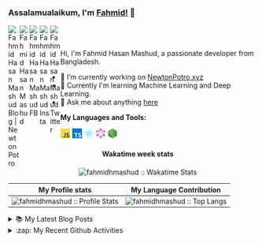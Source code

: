 ### Assalamualaikum, I'm [Fahmid!](https://fahmidhmashud.github.io) 👋

<a href="https://www.newtonpotro.xyz/">
  <img align="left" alt="Fahmid Hasan Mashud Blog | NewtonPotro" width="23px" src="https://raw.githubusercontent.com/fahmidhmashud/fahmidhmashud/master/icons/article.svg" />
</a>
<a href="https://fahmidhmashud.github.io/">
  <img align="left" alt="Fahmid Hasan Mashud" width="20px" src="https://raw.githubusercontent.com/fahmidhmashud/fahmidhmashud/master/icons/world-wide-web.svg" />
</a>
<a href="https://fb.me/fahmidhmashud">
  <img align="left" alt="Fahmid Hasan Mashud FB" width="21px" src="https://raw.githubusercontent.com/fahmidhmashud/fahmidhmashud/master/icons/facebook-circular-logo.svg" />
</a>
<a href="https://www.instagram.com/fahmidhmashud/">
  <img align="left" alt="Fahmid Hasan Mashud Insta" width="21px" src="https://raw.githubusercontent.com/fahmidhmashud/fahmidhmashud/master/icons/instagram.svg" />
</a>
<a href="https://twitter.com/fahmidhmashud">
  <img align="left" alt="Fahmid Hasan Mashud Twitter" width="21px" src="https://raw.githubusercontent.com/fahmidhmashud/fahmidhmashud/master/icons/twitter.svg" />
</a>

<br />
<br />

Hi, I'm Fahmid Hasan Mashud, a passionate developer from Bangladesh.

- 🔭 I’m currently working on [NewtonPotro.xyz](https://www.newtonpotro.xyz/)
- 🌱 Currently I'm learning
Machine Learning and Deep Learning.
- 💬 Ask me about anything [here](https://fb.me/fahmidhmashud)

**My Languages and Tools:**  

<code><img height="20" src="https://raw.githubusercontent.com/github/explore/80688e429a7d4ef2fca1e82350fe8e3517d3494d/topics/javascript/javascript.png"></code>
<code><img height="20" src="https://raw.githubusercontent.com/github/explore/80688e429a7d4ef2fca1e82350fe8e3517d3494d/topics/typescript/typescript.png"></code>
<code><img height="20" src="https://raw.githubusercontent.com/github/explore/80688e429a7d4ef2fca1e82350fe8e3517d3494d/topics/react/react.png"></code>
<code><img height="20" src="https://raw.githubusercontent.com/github/explore/5c058a388828bb5fde0bcafd4bc867b5bb3f26f3/topics/graphql/graphql.png"></code>
<code><img height="20" src="https://raw.githubusercontent.com/github/explore/80688e429a7d4ef2fca1e82350fe8e3517d3494d/topics/nodejs/nodejs.png"></code>    
  
<h4 align="center">Wakatime week stats</h4>
<p align="center"><img align="center" src="https://github-readme-stats.vercel.app/api/wakatime?username=fahmidhmashud" alt="fahmidhmashud :: Wakatime Stats" /></p>

My Profile stats              |  My Language Contribution
:-------------------------:|:-------------------------:
![fahmidhmashud :: Profile Stats](https://github-readme-stats.vercel.app/api?username=fahmidhmashud&show_icons=true&theme=dark) | ![fahmidhmashud :: Top Langs](https://github-readme-stats.vercel.app/api/top-langs/?username=fahmidhmashud&langs_count=10&theme=tokyonight&layout=compact&hide=html)

<details>
<summary>📚 My Latest Blog Posts</summary>
<script type="text/javascript">   var numposts = 500; var standardstyling = true;   function showrecentposts(json) {  for (var i = 0; i < numposts; i++) {   var entry = json.feed.entry[i];   var posttitle = entry.title.$t;   var posturl;   if (i == json.feed.entry.length) break;   for (var k = 0; k < entry.link.length; k++) {    if (entry.link[k].rel == 'alternate') {     posturl = entry.link[k].href;     break;    }   }   posttitle = posttitle.link(posturl);   if (standardstyling) document.write('<li>');   document.write(posttitle);  }   if (standardstyling) document.write('</li>'); }</script> <br /><ul> <script src="https://newtonpotro.xyz/feeds/posts/default?orderby=published&amp;alt=json-in-script&amp;callback=showrecentposts&amp;max-results=999"></script></ul>
</details>

<details>

<summary>:zap: My Recent Github Activities</summary>

<!--START_SECTION:activity-->
<!--END_SECTION:activity-->

</details>
